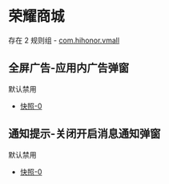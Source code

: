 # 荣耀商城

存在 2 规则组 - [com.hihonor.vmall](/src/apps/com.hihonor.vmall.ts)

## 全屏广告-应用内广告弹窗

默认禁用

- [快照-0](https://i.gkd.li/import/13060881)

## 通知提示-关闭开启消息通知弹窗

默认禁用

- [快照-0](https://i.gkd.li/import/13959029)
